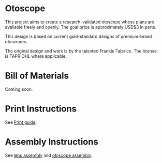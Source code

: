 Otoscope
========
This project aims to create a research-validated otoscope whose plans are
available freely and openly. The goal price is approximately USD$3 in parts.

This design is based on current gold-standard designs of premium-brand
otoscopes.

The original design and work is by the talented Frankie Talarico. The license
is TAPR OHL where applicable.


Bill of Materials
=================
Coming soon.


Print Instructions
==================
See [Print guide](docs/PRINT_GUIDE.md).


Assembly Instructions
=====================
See [lens assembly](docs/LENS_ASSEMBLY.md) and [otoscope assembly](docs/ASSEMBLY.md).

